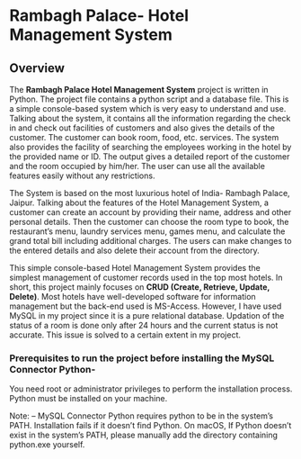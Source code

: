 # Rambagh Palace- Hotel Management System

## Overview
The **Rambagh Palace Hotel Management System** project is written in Python. The project file contains a python script and a database file. This is a simple console-based system which is very easy to understand and use. Talking about the system, it contains all the information regarding the check in and check out facilities of customers and also gives the details of the customer. The customer can book room, food, etc. services. The system also provides the facility of searching the employees working in the hotel by the provided name or ID. The output gives a detailed report of the customer and the room occupied by him/her. The user can use all the available features easily without any restrictions.

The System is based on the most luxurious hotel of India- Rambagh Palace, Jaipur. Talking about the features of the Hotel Management System, a customer can create an account by providing their name, address and other personal details. Then the customer can choose the room type to book, the restaurant’s menu, laundry services menu, games menu, and calculate the grand total bill including additional charges. The users can make changes to the entered details and also delete their account from the directory.

This simple console-based Hotel Management System provides the simplest management of customer records used in the top most hotels. In short, this project mainly focuses on **CRUD (Create, Retrieve, Update, Delete)**. Most hotels have well-developed software for information management but the back-end used is MS-Access. However, I have used MySQL in my project since it is a pure relational database. Updation of the status of a room is done only after 24 hours and the current status is not accurate. This issue is solved to a certain extent in my project.

### Prerequisites to run the project before installing the MySQL Connector Python-

You need root or administrator privileges to perform the installation process. Python must be installed on your machine. 

Note: – MySQL Connector Python requires python to be in the system’s PATH. Installation fails if it doesn’t find Python. 
On macOS, If Python doesn’t exist in the system’s PATH, please manually add the directory containing python.exe yourself.
